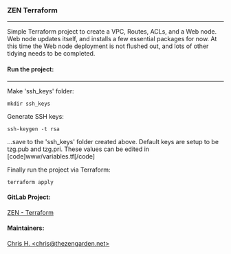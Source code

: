 ### ZEN Terraform
-----

Simple Terraform project to create a VPC, Routes, ACLs, and a Web node. Web node updates itself, and installs a few essential packages for now. At this time the Web node deployment is not flushed out, and lots of other tidying needs to be completed.


#### Run the project:
-----
Make 'ssh_keys' folder:

```
mkdir ssh_keys
```

Generate SSH keys:

```
ssh-keygen -t rsa
```
...save to the 'ssh_keys' folder created above. Default keys are setup to be tzg.pub and tzg.pri. These values can be edited in [code]www/variables.tf[/code]


Finally run the project via Terraform:

```
terraform apply
```

#### GitLab Project:
[ZEN - Terraform](https://git.thezengarden.net/zen/zen-tf)

#### Maintainers:
[Chris H. \<chris@thezengarden.net\>](mailto:chris@thezengarden.net)

